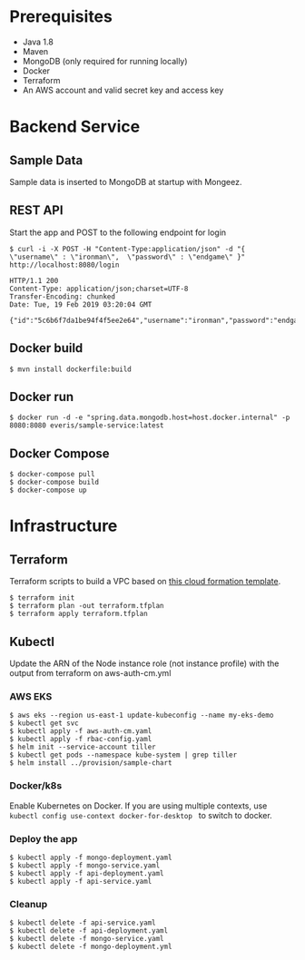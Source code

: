 # Prerequisites

- Java 1.8
- Maven
- MongoDB (only required for running locally)
- Docker
- Terraform
- An AWS account and valid secret key and access key

# Backend Service

## Sample Data
Sample data is inserted to MongoDB at startup with Mongeez.

## REST API 
Start the app and POST to the following endpoint for login
```commandline
$ curl -i -X POST -H "Content-Type:application/json" -d "{  \"username\" : \"ironman\",  \"password\" : \"endgame\" }" http://localhost:8080/login

HTTP/1.1 200 
Content-Type: application/json;charset=UTF-8
Transfer-Encoding: chunked
Date: Tue, 19 Feb 2019 03:20:04 GMT

{"id":"5c6b6f7da1be94f4f5ee2e64","username":"ironman","password":"endgame","firstName":"Tony","lastName":"Stark"}
```

## Docker build
```
$ mvn install dockerfile:build
```

## Docker run
```
$ docker run -d -e "spring.data.mongodb.host=host.docker.internal" -p 8080:8080 everis/sample-service:latest 
```

## Docker Compose
``` 
$ docker-compose pull
$ docker-compose build
$ docker-compose up
```

# Infrastructure

## Terraform

Terraform scripts to build a VPC based on [this cloud formation template](https://amazon-eks.s3-us-west-2.amazonaws.com/cloudformation/2019-02-11/amazon-eks-vpc-sample.yaml).

``` 
$ terraform init
$ terraform plan -out terraform.tfplan
$ terraform apply terraform.tfplan
```

## Kubectl

Update the ARN of the Node instance role (not instance profile) with the output from terraform on aws-auth-cm.yml

### AWS EKS
``` 
$ aws eks --region us-east-1 update-kubeconfig --name my-eks-demo
$ kubectl get svc
$ kubectl apply -f aws-auth-cm.yaml
$ kubectl apply -f rbac-config.yaml
$ helm init --service-account tiller
$ kubectl get pods --namespace kube-system | grep tiller
$ helm install ../provision/sample-chart
```

### Docker/k8s

Enable Kubernetes on Docker. If you are using multiple contexts, use `kubectl config use-context docker-for-desktop
` to switch to docker.

### Deploy the app

``` 
$ kubectl apply -f mongo-deployment.yaml
$ kubectl apply -f mongo-service.yaml
$ kubectl apply -f api-deployment.yaml
$ kubectl apply -f api-service.yaml
```

### Cleanup

``` 
$ kubectl delete -f api-service.yaml
$ kubectl delete -f api-deployment.yaml
$ kubectl delete -f mongo-service.yaml
$ kubectl delete -f mongo-deployment.yml
```